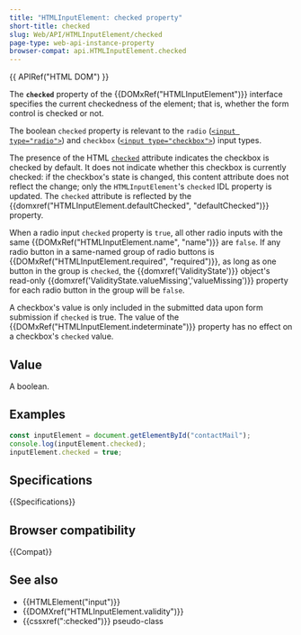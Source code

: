 ```yaml
---
title: "HTMLInputElement: checked property"
short-title: checked
slug: Web/API/HTMLInputElement/checked
page-type: web-api-instance-property
browser-compat: api.HTMLInputElement.checked
---
```


{{ APIRef("HTML DOM") }}

The **`checked`** property of the {{DOMxRef("HTMLInputElement")}} interface specifies the current checkedness of the element; that is, whether the form control is checked or not.

The boolean `checked` property is relevant to the `radio` ([`<input type="radio">`](/en-US/docs/Web/HTML/Reference/Element/input/radio)) and `checkbox` ([`<input type="checkbox">`](/en-US/docs/Web/HTML/Reference/Element/input/checkbox)) input types.

The presence of the HTML [`checked`](/en-US/docs/Web/HTML/Reference/Element/input#checked) attribute indicates the checkbox is checked by default. It does not indicate whether this checkbox is currently checked: if the checkbox's state is changed, this content attribute does not reflect the change; only the `HTMLInputElement`'s `checked` IDL property is updated. The `checked` attribute is reflected by the {{domxref("HTMLInputElement.defaultChecked", "defaultChecked")}} property.

When a radio input `checked` property is `true`, all other radio inputs with the same {{DOMxRef("HTMLInputElement.name", "name")}} are `false`. If any radio button in a same-named group of radio buttons is {{DOMxRef("HTMLInputElement.required", "required")}}, as long as one button in the group is `checked`, the {{domxref('ValidityState')}} object's read-only {{domxref('ValidityState.valueMissing','valueMissing')}} property for each radio button in the group will be `false`.

A checkbox's value is only included in the submitted data upon form submission if `checked` is true. The value of the {{DOMxRef("HTMLInputElement.indeterminate")}} property has no effect on a checkbox's `checked` value.

## Value

A boolean.

## Examples

```js
const inputElement = document.getElementById("contactMail");
console.log(inputElement.checked);
inputElement.checked = true;
```

## Specifications

{{Specifications}}

## Browser compatibility

{{Compat}}

## See also

- {{HTMLElement("input")}}
- {{DOMXref("HTMLInputElement.validity")}}
- {{cssxref(":checked")}} pseudo-class
